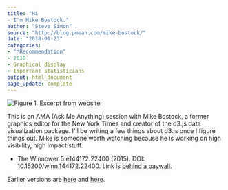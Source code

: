 ```yaml
---
title: "Hi
- I'm Mike Bostock."
author: "Steve Simon"
source: "http://blog.pmean.com/mike-bostock/"
date: "2018-01-23"
categories:
- "*Recommendation"
- 2018
- Graphical display
- Important statisticians
output: html_document
page_update: complete
---
```


![Figure 1. Excerpt from website](http://www.pmean.com/new-images/18/mike-bostock01.png)

<!---More--->

This is an AMA (Ask Me Anything) session with Mike Bostock, a former graphics editor for the New York Times and creator of the d3.js data visualization package. I'll be writing a few things about d3.js once I figure things out. Mike is someone worth watching because he is working on high visibility, high impact stuff.

- The Winnower 5:e144172.22400 (2015). DOI: 10.15200/winn.144172.22400. Link is [behind a paywall][bos1].

[bos1]: https://www.reddit.com/r/dataisbeautiful/comments/3k3if4/hi_im_mike_bostock_creator_of_d3js_and_a_former/


Earlier versions are [here][sim1] and [here][sim2].
 
[sim1]: http://blog.pmean.com/mike-bostock/
[sim2]: http://new.pmean.com/mike-bostock/
 
